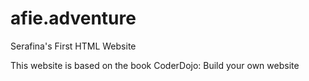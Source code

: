 # afie.adventure
Serafina's First HTML Website


This website is based on the book CoderDojo: Build your own website
